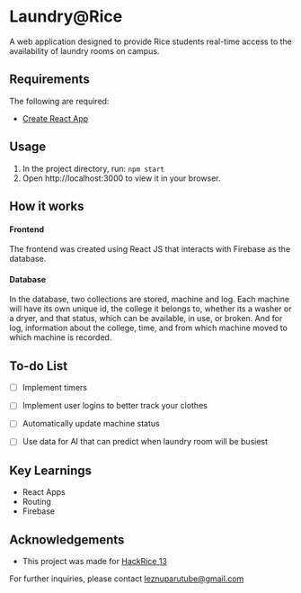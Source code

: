 # Laundry@Rice

A web application designed to provide Rice students real-time access to the availability of laundry rooms on campus.

## Requirements

The following are required:
* [Create React App](https://github.com/facebook/create-react-app)

## Usage

1. In the project directory, run: `npm start`
2. Open http://localhost:3000 to view it in your browser.

## How it works
#### Frontend
The frontend was created using React JS that interacts with Firebase as the database.
#### Database
In the database, two collections are stored, machine and log. Each machine will have its own unique id, the college it belongs to, whether its a washer or a dryer, and that status, which can be available, in use, or broken. And for log, information about the college, time, and from which machine moved to which machine is recorded.

## To-do List
- [ ] Implement timers
- [ ] Implement user logins to better track your clothes
- [ ] Automatically update machine status
- [ ] Use data for AI that can predict when laundry room will be busiest


## Key Learnings
* React Apps
* Routing
* Firebase

## Acknowledgements
* This project was made for [HackRice 13](https://devpost.com/software/laundry-rice)

For further inquiries, please contact leznuparutube@gmail.com
